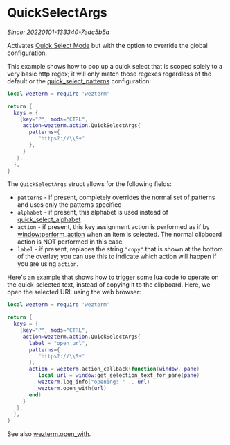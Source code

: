 # QuickSelectArgs

*Since: 20220101-133340-7edc5b5a*

Activates [Quick Select Mode](../../../quickselect.md) but with the option
to override the global configuration.

This example shows how to pop up a quick select that is scoped solely to
a very basic http regex; it will only match those regexes regardless of
the default or the [quick_select_patterns](../config/quick_select_patterns.md)
configuration:

```lua
local wezterm = require 'wezterm'

return {
  keys = {
    {key="P", mods="CTRL",
     action=wezterm.action.QuickSelectArgs{
       patterns={
          "https?://\\S+"
       },
     }
   },
  },
}
```

The `QuickSelectArgs` struct allows for the following fields:

* `patterns` - if present, completely overrides the normal set of patterns and uses only the patterns specified
* `alphabet` - if present, this alphabet is used instead of [quick_select_alphabet](../config/quick_select_alphabet.md)
* `action` - if present, this key assignment action is performed as if by [window:perform_action](../window/perform_action.md) when an item is selected.  The normal clipboard action is NOT performed in this case.
* `label` - if present, replaces the string `"copy"` that is shown at the bottom of the overlay; you can use this to indicate which action will happen if you are using `action`.

Here's an example that shows how to trigger some lua code to operate on the
quick-selected text, instead of copying it to the clipboard.  Here, we open
the selected URL using the web browser:

```lua
local wezterm = require 'wezterm'

return {
  keys = {
    {key="P", mods="CTRL",
     action=wezterm.action.QuickSelectArgs{
       label = "open url",
       patterns={
          "https?://\\S+"
       },
       action = wezterm.action_callback(function(window, pane)
          local url = window:get_selection_text_for_pane(pane)
          wezterm.log_info("opening: " .. url)
          wezterm.open_with(url)
       end)
     }
   },
  },
}
```

See also [wezterm.open_with](../wezterm/open_with.md).
